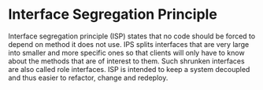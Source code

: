 # Interface Segregation Principle

Interface segregation principle (ISP) states that no code should be forced to depend on method it does not use. IPS splits interfaces that are very large into smaller and more specific ones so that clients will only have to know about the methods that are of interest to them. Such shrunken interfaces are also called role interfaces. ISP is intended to keep a system decoupled and thus easier to refactor, change and redeploy.